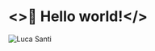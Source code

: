 # <>👋 Hello world!</>

![Luca Santi](https://github.com/lucasanti/[main]/images/luca-santi-github-avatar-bw.jpg?raw=true)

